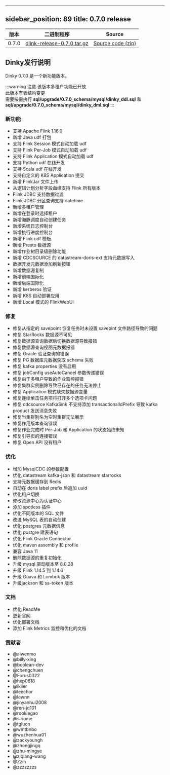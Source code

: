 ---

sidebar_position: 89
title: 0.7.0 release
--------------------

|  版本   |                                                         二进制程序                                                         |                                        Source                                         |
|-------|-----------------------------------------------------------------------------------------------------------------------|---------------------------------------------------------------------------------------|
| 0.7.0 | [dlink-release-0.7.0.tar.gz](https://github.com/DataLinkDC/dlink/releases/download/v0.7.0/dlink-release-0.7.0.tar.gz) | [Source code (zip)](https://github.com/DataLinkDC/dlink/archive/refs/tags/v0.7.0.zip) |

## Dinky发行说明

Dinky 0.7.0 是一个新功能版本。

:::warning 注意
该版本多租户功能已开放 <br/>
此版本有表结构变更 <br/>
需要按需执行 **sql/upgrade/0.7.0_schema/mysql/dinky_ddl.sql** 和 **sql/upgrade/0.7.0_schema/mysql/dinky_dml.sql**
:::

### 新功能

- 支持 Apache Flink 1.16.0
- 新增 Java udf 打包
- 支持 Flink Session 模式自动加载 udf
- 支持 Flink Per-Job 模式自动加载 udf
- 支持 Flink Application 模式自动加载 udf
- 支持 Python udf 在线开发
- 支持 Scala udf 在线开发
- 支持自定义的 K8S Application 提交
- 新增 FlinkJar 文件上传
- 从逻辑计划分析字段血缘支持 Flink 所有版本
- Flink JDBC 支持数据过滤
- Flink JDBC 分区查询支持 datetime
- 新增多租户管理
- 新增在登录时选择租户
- 新增海豚调度自动创建任务
- 新增系统日志控制台
- 新增执行进度控制台
- 新增 Flink udf 模板
- 新增 Presto 数据源
- 新增作业树目录级删除功能
- 新增 CDCSOURCE 的 datastream-doris-ext 支持元数据写入
- 数据开发元数据添加刷新按钮
- 新增数据源复制
- 新增前端国际化
- 新增后端国际化
- 新增 kerberos 验证
- 新增 K8S 自动部署应用
- 新增 Local 模式的 FlinkWebUI

### 修复

- 修复从指定的 savepoint 恢复任务时未设置 savepint 文件路径导致的问题
- 修复 StarRocks 数据源不可见
- 修复数据源查询数据后切换数据源导致报错
- 修复数据源查询视图元数据报错
- 修复 Oracle 验证查询的错误
- 修复 PG 数据库元数据获取 schema 失败
- 修复 kafka properties 没有启用
- 修复 jobConfig useAutoCancel 参数传递错误
- 修复由于多租户导致的作业监控报错
- 修复集群实例删除导致已存在的任务无法停止
- 修复 Application 模式缺失数据源变量
- 修复连续单击任务项将打开多个选项卡问题
- 修复 cdcsource KafkaSink 不支持添加 transactionalIdPrefix 导致 kafka product 发送消息失败
- 修复当集群别名为空时集群无法展示
- 修复作用版本查询错误
- 修复作业完成时 Per-Job 和 Application 的状态始终未知
- 修复引导页的连接错误
- 修复 Open API 没有租户

### 优化

- 增加 MysqlCDC 的参数配置
- 优化 datastream kafka-json 和 datastream starrocks
- 支持元数据缓存到 Redis
- 自动在 doris label prefix 后追加 uuid
- 优化租户切换
- 修改资源中心为认证中心
- 添加 spotless 插件
- 优化不同版本的 SQL 文件
- 改进 MySQL 表的自动创建
- 优化 postgres 元数据信息
- 优化 postgre 建表语句
- 优化 Flink Oracle Connector
- 优化 maven assembly 和 profile
- 兼容 Java 11
- 删除数据源的重复初始化
- 升级 mysql 驱动版本至 8.0.28
- 升级 Flink 1.14.5 到 1.14.6
- 升级 Guava 和 Lombok 版本
- 升级jackson 和 sa-token 版本

### 文档

- 优化 ReadMe
- 更新官网
- 优化部署文档
- 添加 Flink Metrics 监控和优化的文档

### 贡献者

- @aiwenmo
- @billy-xing
- @boolean-dev
- @chengchuen
- @Forus0322
- @hxp0618
- @ikiler
- @leechor
- @lewnn
- @jinyanhui2008
- @ren-jq101
- @rookiegao
- @siriume
- @tgluon
- @wmtbnbo
- @wuzhenhua01
- @zackyoungh
- @zhongjingq
- @zhu-mingye
- @ziqiang-wang
- @Zzih
- @zzzzzzzs

